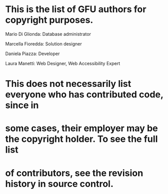 # This is the list of GFU authors for copyright purposes.
Mario Di Glionda: Database administrator

Marcella Fioredda: Solution designer 

Daniela Piazza: Developer

Laura Manetti: Web Designer, Web Accessibility Expert



# This does not necessarily list everyone who has contributed code, since in
# some cases, their employer may be the copyright holder.  To see the full list 
# of contributors, see the revision history in source control.
